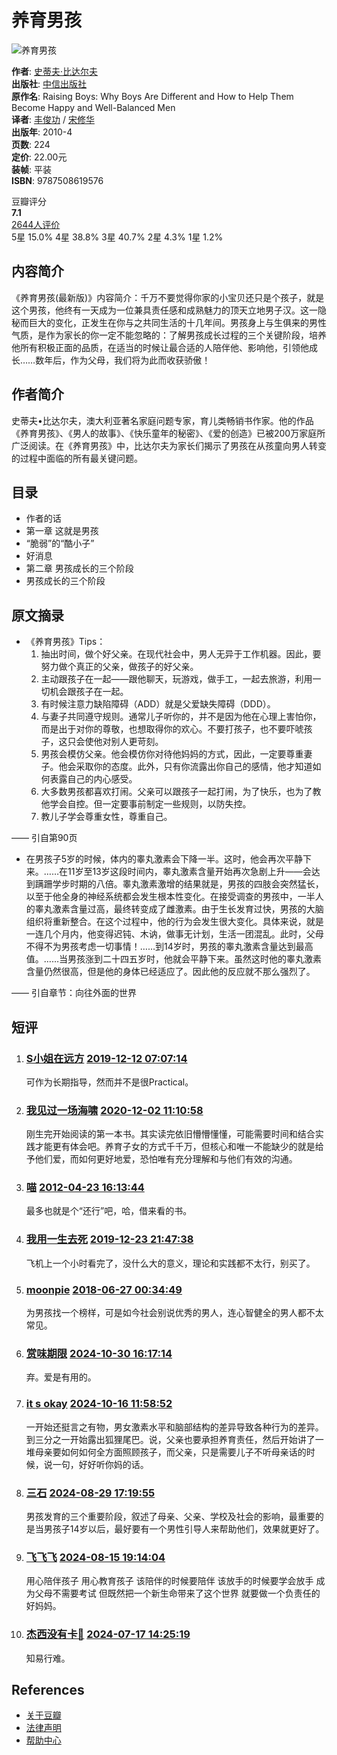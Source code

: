 # 养育男孩

![养育男孩](https://img3.doubanio.com/view/subject/s/public/s4355782.jpg)

**作者**: [史蒂夫·比达尔夫](/search/%E5%8F%B2%E8%92%82%E5%A4%AB%C2%B7%E6%AF%94%E8%BE%BE%E5%B0%94%E5%A4%AB)  
**出版社**: [中信出版社](https://book.douban.com/press/2400)  
**原作名**: Raising Boys: Why Boys Are Different and How to Help Them Become Happy and Well-Balanced Men  
**译者**: [丰俊功](/search/%E4%B8%B0%E4%BF%8A%E5%8A%9F) / [宋修华](/search/%E5%AE%8B%E4%BF%AE%E5%8D%8E)  
**出版年**: 2010-4  
**页数**: 224  
**定价**: 22.00元  
**装帧**: 平装  
**ISBN**: 9787508619576

豆瓣评分  
**7.1**  
[2644人评价](comments)  
5星 15.0% 4星 38.8% 3星 40.7% 2星 4.3% 1星 1.2%

## 内容简介

《养育男孩(最新版)》内容简介：千万不要觉得你家的小宝贝还只是个孩子，就是这个男孩，他终有一天成为一位兼具责任感和成熟魅力的顶天立地男子汉。这一隐秘而巨大的变化，正发生在你与之共同生活的十几年间。男孩身上与生俱来的男性气质，是作为家长的你一定不能忽略的：了解男孩成长过程的三个关键阶段，培养他所有积极正面的品质，在适当的时候让最合适的人陪伴他、影响他，引领他成长……数年后，作为父母，我们将为此而收获骄傲！

## 作者简介

史蒂夫•比达尔夫，澳大利亚著名家庭问题专家，育儿类畅销书作家。他的作品《养育男孩》、《男人的故事》、《快乐童年的秘密》、《爱的创造》已被200万家庭所广泛阅读。在《养育男孩》中，比达尔夫为家长们揭示了男孩在从孩童向男人转变的过程中面临的所有最关键问题。

## 目录

- 作者的话
- 第一章 这就是男孩
- “脆弱”的“酷小子”
- 好消息
- 第二章 男孩成长的三个阶段
- 男孩成长的三个阶段

## 原文摘录

- 《养育男孩》Tips：
  1. 抽出时间，做个好父亲。在现代社会中，男人无异于工作机器。因此，要努力做个真正的父亲，做孩子的好父亲。
  2. 主动跟孩子在一起——跟他聊天，玩游戏，做手工，一起去旅游，利用一切机会跟孩子在一起。
  3. 有时候注意力缺陷障碍（ADD）就是父爱缺失障碍（DDD）。
  4. 与妻子共同遵守规则。通常儿子听你的，并不是因为他在心理上害怕你，而是出于对你的尊敬，也想取得你的欢心。不要打孩子，也不要吓唬孩子，这只会使他对别人更苛刻。
  5. 男孩会模仿父亲。他会模仿你对待他妈妈的方式，因此，一定要尊重妻子。他会采取你的态度。此外，只有你流露出你自己的感情，他才知道如何表露自己的内心感受。
  6. 大多数男孩都喜欢打闹。父亲可以跟孩子一起打闹，为了快乐，也为了教他学会自控。但一定要事前制定一些规则，以防失控。
  7. 教儿子学会尊重女性，尊重自己。

—— 引自第90页

- 在男孩子5岁的时候，体内的睾丸激素会下降一半。这时，他会再次平静下来。……在11岁至13岁这段时间内，睾丸激素含量开始再次急剧上升——会达到蹒跚学步时期的八倍。睾丸激素激增的结果就是，男孩的四肢会突然猛长，以至于他全身的神经系统都会发生根本性变化。在接受调查的男孩中，一半人的睾丸激素含量过高，最终转变成了雌激素。由于生长发育过快，男孩的大脑组织将重新整合。在这个过程中，他的行为会发生很大变化。具体来说，就是一连几个月内，他变得迟钝、木讷，做事无计划，生活一团混乱。此时，父母不得不为男孩考虑一切事情！……到14岁时，男孩的睾丸激素含量达到最高值。……当男孩涨到二十四五岁时，他就会平静下来。虽然这时他的睾丸激素含量仍然很高，但是他的身体已经适应了。因此他的反应就不那么强烈了。

—— 引自章节：向往外面的世界

## 短评

1. ### [S小姐在远方](https://www.douban.com/people/summer0510/) [2019-12-12 07:07:14](/comment/2080195459)
   可作为长期指导，然而并不是很Practical。

2. ### [我见过一场海啸](https://www.douban.com/people/zhouxm/) [2020-12-02 11:10:58](/comment/2625723310)
   刚生完开始阅读的第一本书。其实读完依旧懵懵懂懂，可能需要时间和结合实践才能更有体会吧。养育子女的方式千千万，但核心和唯一不能缺少的就是给予他们爱，而如何更好地爱，恐怕唯有充分理解和与他们有效的沟通。

3. ### [喵](https://www.douban.com/people/yuxiaomiao/) [2012-04-23 16:13:44](/comment/502833177)
   最多也就是个“还行”吧，哈，借来看的书。

4. ### [我用一生去死](https://www.douban.com/people/mocouhs/) [2019-12-23 21:47:38](/comment/2098891644)
   飞机上一个小时看完了，没什么大的意义，理论和实践都不太行，别买了。

5. ### [moonpie](https://www.douban.com/people/moonpie/) [2018-06-27 00:34:49](/comment/1395745007)
   为男孩找一个榜样，可是如今社会别说优秀的男人，连心智健全的男人都不太常见。

6. ### [赏味期限](https://www.douban.com/people/53535569/) [2024-10-30 16:17:14](/comment/4339538539) 
   弃。爱是有用的。

7. ### [it s okay](https://www.douban.com/people/kianfish/) [2024-10-16 11:58:52](/comment/4324025035) 
   一开始还挺言之有物，男女激素水平和脑部结构的差异导致各种行为的差异。到三分之一开始露出狐狸尾巴。说，父亲也要承担养育责任，然后开始讲了一堆母亲要如何如何全方面照顾孩子，而父亲，只是需要儿子不听母亲话的时候，说一句，好好听你妈的话。

8. ### [三石](https://www.douban.com/people/282376741/) [2024-08-29 17:19:55](/comment/4286390395) 
   男孩发育的三个重要阶段，叙述了母亲、父亲、学校及社会的影响，最重要的是当男孩子14岁以后，最好要有一个男性引导人来帮助他们，效果就更好了。

9. ### [飞飞飞](https://www.douban.com/people/91306198/) [2024-08-15 19:14:04](/comment/4258486071) 
   用心陪伴孩子 用心教育孩子 该陪伴的时候要陪伴 该放手的时候要学会放手 成为父母不需要考试 但既然把一个新生命带来了这个世界 就要做一个负责任的好妈妈。

10. ### [杰西没有卡🍳](https://www.douban.com/people/210985491/) [2024-07-17 14:25:19](/comment/4245574048) 
    知易行难。

## References

- [关于豆瓣](https://www.douban.com/about)
- [法律声明](https://www.douban.com/about/legal)
- [帮助中心](https://help.douban.com/?app=book)
<!-- tcd_original_link https://book.douban.com/subject/4796701// -->
